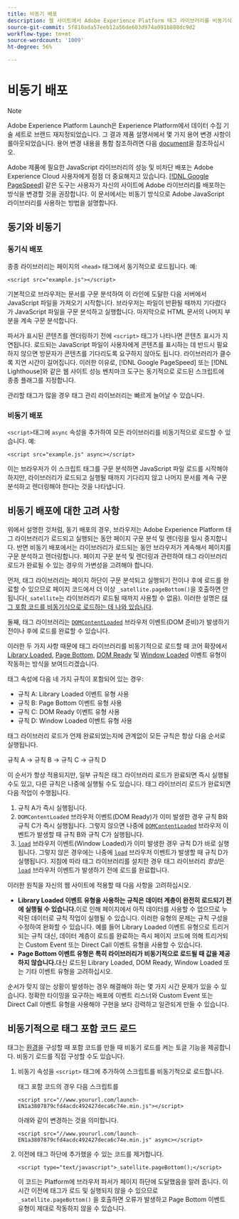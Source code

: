 ```yaml
---
title: 비동기 배포
description: 웹 사이트에서 Adobe Experience Platform 태그 라이브러리를 비동기식으로 배포하는 방법을 알아봅니다.
source-git-commit: 5f810ada57eeb12a56de603d974a091b888dc9d2
workflow-type: tm+mt
source-wordcount: '1009'
ht-degree: 56%

---
```


# 비동기 배포

>[!NOTE]
>
>Adobe Experience Platform Launch은 Experience Platform에서 데이터 수집 기술 세트로 브랜드 재지정되었습니다. 그 결과 제품 설명서에서 몇 가지 용어 변경 사항이 롤아웃되었습니다. 용어 변경 내용을 통합 참조하려면 다음 [document](../../term-updates.md)을 참조하십시오.

Adobe 제품에 필요한 JavaScript 라이브러리의 성능 및 비차단 배포는 Adobe Experience Cloud 사용자에게 점점 더 중요해지고 있습니다. [[!DNL Google PageSpeed]](https://developers.google.com/speed/pagespeed/insights/) 같은 도구는 사용자가 자신의 사이트에 Adobe 라이브러리를 배포하는 방식을 변경할 것을 권장합니다. 이 문서에서는 비동기 방식으로 Adobe JavaScript 라이브러리를 사용하는 방법을 설명합니다.

## 동기와 비동기

### 동기식 배포

종종 라이브러리는 페이지의 `<head>` 태그에서 동기적으로 로드됩니다. 예:

```markup
<script src="example.js"></script>
```

기본적으로 브라우저는 문서를 구문 분석하여 이 라인에 도달한 다음 서버에서 JavaScript 파일을 가져오기 시작합니다. 브라우저는 파일이 반환될 때까지 기다렸다가 JavaScript 파일을 구문 분석하고 실행합니다. 마지막으로 HTML 문서의 나머지 부분을 계속 구문 분석합니다.

파서가 표시된 콘텐츠를 렌더링하기 전에 `<script>` 태그가 나타나면 콘텐츠 표시가 지연됩니다. 로드되는 JavaScript 파일이 사용자에게 콘텐츠를 표시하는 데 반드시 필요하지 않으면 방문자가 콘텐츠를 기다리도록 요구하지 않아도 됩니다. 라이브러리가 클수록 지연 시간이 길어집니다. 이러한 이유로, [!DNL Google PageSpeed] 또는 [!DNL Lighthouse]와 같은 웹 사이트 성능 벤치마크 도구는 동기적으로 로드된 스크립트에 종종 플래그를 지정합니다.

관리할 태그가 많을 경우 태그 관리 라이브러리는 빠르게 늘어날 수 있습니다.

### 비동기 배포

`<script>`태그에 `async` 속성을 추가하여 모든 라이브러리를 비동기적으로 로드할 수 있습니다. 예:

```markup
<script src="example.js" async></script>
```

이는 브라우저가 이 스크립트 태그를 구문 분석하면 JavaScript 파일 로드를 시작해야 하지만, 라이브러리가 로드되고 실행될 때까지 기다리지 않고 나머지 문서를 계속 구문 분석하고 렌더링해야 한다는 것을 나타냅니다.

## 비동기 배포에 대한 고려 사항

위에서 설명한 것처럼, 동기 배포의 경우, 브라우저는 Adobe Experience Platform 태그 라이브러리가 로드되고 실행되는 동안 페이지 구문 분석 및 렌더링을 일시 중지합니다. 반면 비동기 배포에서는 라이브러리가 로드되는 동안 브라우저가 계속해서 페이지를 구문 분석하고 렌더링합니다. 페이지 구문 분석 및 렌더링과 관련하여 태그 라이브러리 로드가 완료될 수 있는 경우의 가변성을 고려해야 합니다.

먼저, 태그 라이브러리는 페이지 하단이 구문 분석되고 실행되기 전이나 후에 로드를 완료할 수 있으므로 페이지 코드에서 더 이상 `_satellite.pageBottom()`을 호출하면 안 됩니다(`_satellite`는 라이브러리가 로드될 때까지 사용할 수 없음). 이러한 설명은 [태그 포함 코드를 비동기식으로 로드하는 데 나와 있습니다](#loading-the-tags-embed-code-asynchronously).

둘째, 태그 라이브러리는 [`DOMContentLoaded`](https://developer.mozilla.org/ko-KR/docs/Web/Events/DOMContentLoaded) 브라우저 이벤트(DOM 준비)가 발생하기 전이나 후에 로드를 완료할 수 있습니다.

이러한 두 가지 사항 때문에 태그 라이브러리를 비동기적으로 로드할 때 코어 확장에서 [Library Loaded](../../extensions/web/core/overview.md#library-loaded-page-top), [Page Bottom](../../extensions/web/core/overview.md#page-bottom), [DOM Ready](../../extensions/web/core/overview.md#page-bottom) 및 [Window Loaded](../../extensions/web/core/overview.md#window-loaded) 이벤트 유형이 작동하는 방식을 보여드리겠습니다.

태그 속성에 다음 네 가지 규칙이 포함되어 있는 경우:

* 규칙 A: Library Loaded 이벤트 유형 사용
* 규칙 B: Page Bottom 이벤트 유형 사용
* 규칙 C: DOM Ready 이벤트 유형 사용
* 규칙 D: Window Loaded 이벤트 유형 사용

태그 라이브러리 로드가 언제 완료되었는지에 관계없이 모든 규칙은 항상 다음 순서로 실행됩니다.

규칙 A → 규칙 B → 규칙 C → 규칙 D

이 순서가 항상 적용되지만, 일부 규칙은 태그 라이브러리 로드가 완료되면 즉시 실행될 수도 있고, 다른 규칙은 나중에 실행될 수도 있습니다. 태그 라이브러리 로드가 완료되면 다음 작업이 수행됩니다.

1. 규칙 A가 즉시 실행됩니다.
1. `DOMContentLoaded` 브라우저 이벤트(DOM Ready)가 이미 발생한 경우 규칙 B와 규칙 C가 즉시 실행됩니다. 그렇지 않으면 나중에 [`DOMContentLoaded`](https://developer.mozilla.org/en-US/docs/Web/Events/DOMContentLoaded) 브라우저 이벤트가 발생할 때 규칙 B와 규칙 C가 실행됩니다.
1. [`load`](https://developer.mozilla.org/ko-KR/docs/Web/Events/load) 브라우저 이벤트(Window Loaded)가 이미 발생한 경우 규칙 D가 바로 실행됩니다. 그렇지 않은 경우에는 나중에 [`load`](https://developer.mozilla.org/en-US/docs/Web/Events/load) 브라우저 이벤트가 발생할 때 규칙 D가 실행됩니다. 지침에 따라 태그 라이브러리를 설치한 경우 태그 라이브러리 *항상*&#x200B;은 [`load`](https://developer.mozilla.org/en-US/docs/Web/Events/load) 브라우저 이벤트가 발생하기 전에 로드를 완료합니다.

이러한 원칙을 자신의 웹 사이트에 적용할 때 다음 사항을 고려하십시오.

* **Library Loaded 이벤트 유형을 사용하는 규칙은 데이터 계층이 완전히 로드되기 전에 실행될 수 있습니다.**&#x200B;이로 인해 페이지에서 아직 데이터를 사용할 수 없으므로 누락된 데이터로 규칙 작업이 실행될 수 있습니다. 이러한 유형의 문제는 규칙 구성을 수정하여 완화할 수 있습니다. 예를 들어 Library Loaded 이벤트 유형으로 트리거되는 규칙 대신, 데이터 계층이 로드를 완료하는 즉시 페이지 코드에 의해 트리거되는 Custom Event 또는 Direct Call 이벤트 유형을 사용할 수 있습니다.
* **Page Bottom 이벤트 유형은 특히 라이브러리가 비동기적으로 로드될 때 값을 제공하지 않습니다.**&#x200B;대신 로드된 Library Loaded, DOM Ready, Window Loaded 또는 기타 이벤트 유형을 고려하십시오.

순서가 맞지 않는 상황이 발생하는 경우 해결해야 하는 몇 가지 시간 문제가 있을 수 있습니다. 정확한 타이밍을 요구하는 배포에 이벤트 리스너와 Custom Event 또는 Direct Call 이벤트 유형을 사용해야 구현을 보다 강력하고 일관되게 만들 수 있습니다.

## 비동기적으로 태그 포함 코드 로드

태그는 [환경](../publishing/environments.md)을 구성할 때 포함 코드를 만들 때 비동기 로드를 켜는 토글 기능을 제공합니다. 비동기 로드를 직접 구성할 수도 있습니다.

1. 비동기 속성을 `<script>` 태그에 추가하여 스크립트를 비동기적으로 로드합니다.

   태그 포함 코드의 경우 다음 스크립트를

   ```markup
   <script src="//www.yoururl.com/launch-EN1a3807879cfd4acdc492427deca6c74e.min.js"></script>
   ```

   아래와 같이 변경하는 것을 의미합니다.

   ```markup
   <script src="//www.yoururl.com/launch-EN1a3807879cfd4acdc492427deca6c74e.min.js" async></script>
   ```

1. 이전에 태그 하단에 추가했을 수 있는 코드를 제거합니다.

   ```markup
   <script type="text/javascript">_satellite.pageBottom();</script>
   ```

   이 코드는 Platform에 브라우저 파서가 페이지 하단에 도달했음을 알려 줍니다. 이 시간 이전에 태그가 로드 및 실행되지 않을 수 있으므로 `_satellite.pageBottom()` 을 호출하면 오류가 발생하고 Page Bottom 이벤트 유형이 제대로 작동하지 않을 수 있습니다.

